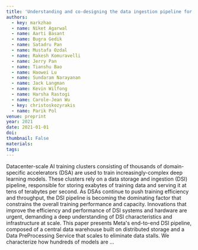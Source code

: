 ```yaml
---
title: 'Understanding and co-designing the data ingestion pipeline for industry-scale recsys training'
authors:
  - key: markzhao
  - name: Niket Agarwal
  - name: Aarti Basant
  - name: Bugra Gedik
  - name: Satadru Pan
  - name: Mustafa Ozdal
  - name: Rakesh Komuravelli
  - name: Jerry Pan
  - name: Tianshu Bao
  - name: Haowei Lu
  - name: Sundaram Narayanan
  - name: Jack Langman
  - name: Kevin Wilfong
  - name: Harsha Rastogi
  - name: Carole-Jean Wu
  - key: christoskozyrakis
  - name: Parik Pol
venue: preprint
year: 2021
date: 2021-01-01
doi: 
thumbnail: False
materials:
tags:
---
```

Datacenter-scale AI training clusters consisting of thousands of domain-specific accelerators (DSA) are used to train increasingly-complex deep learning models. These clusters rely on a data storage and ingestion (DSI) pipeline, responsible for storing exabytes of training data and serving it at tens of terabytes per second. As DSAs continue to push training efficiency and throughput, the DSI pipeline is becoming the dominating factor that constrains the overall training performance and capacity. Innovations that improve the efficiency and performance of DSI systems and hardware are urgent, demanding a deep understanding of DSI characteristics and infrastructure at scale. This paper presents Meta's end-to-end DSI pipeline, composed of a central data warehouse built on distributed storage and a Data PreProcessing Service that scales to eliminate data stalls. We characterize how hundreds of models are …
